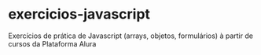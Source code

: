 # exercicios-javascript
Exercícios de prática de Javascript (arrays, objetos, formulários) à partir de cursos da Plataforma Alura

